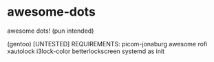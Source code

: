# awesome-dots
awesome dots! (pun intended)

(gentoo)
[UNTESTED]
REQUIREMENTS:
picom-jonaburg
awesome 
rofi
xautolock
i3lock-color
betterlockscreen
systemd as init
